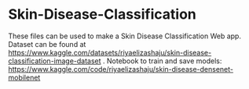 # Skin-Disease-Classification
These files can be used to make a Skin Disease Classification Web app.
Dataset can be found at https://www.kaggle.com/datasets/riyaelizashaju/skin-disease-classification-image-dataset . Notebook to train and save models: https://www.kaggle.com/code/riyaelizashaju/skin-disease-densenet-mobilenet
